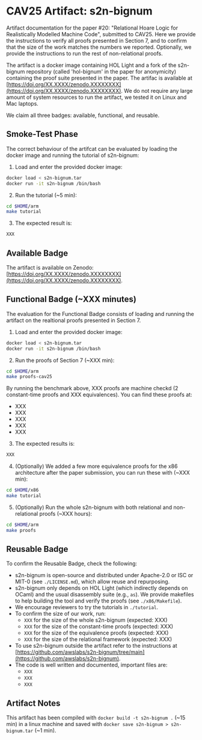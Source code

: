 # CAV25 Artifact: s2n-bignum

Artifact documentation for the paper #20: "Relational Hoare Logic for Realistically Modelled Machine Code", submitted to CAV25.
Here we provide the instructions to verify all proofs presented in Section 7, and to confirm that the size of the work matches the numbers we reported.
Optionally, we provide the instructions to run the rest of non-relational proofs.

The artifact is a docker image containing HOL Light and a fork of the s2n-bignum repository (called 'hol-bignum' in the paper for anonymicity) containing the proof suite presented in the paper.
The artifac is available at [https://doi.org/XX.XXXX/zenodo.XXXXXXXX](https://doi.org/XX.XXXX/zenodo.XXXXXXXX).
We do not require any large amount of system resources to run the artifact, we tested it on Linux and Mac laptops.

We claim all three badges: available, functional, and reusable.

## Smoke-Test Phase

The correct behaviour of the artifcat can be evaluated by loading the docker image and running the tutorial of s2n-bignum:

1. Load and enter the provided docker image:
```bash
docker load < s2n-bignum.tar
docker run -it s2n-bignum /bin/bash
```

2. Run the tutorial (~5 min):
```bash
cd $HOME/arm
make tutorial
```

3. The expected result is:
```bash
XXX
```

## Available Badge

The artifact is available on Zenodo: [https://doi.org/XX.XXXX/zenodo.XXXXXXXX](https://doi.org/XX.XXXX/zenodo.XXXXXXXX).

## Functional Badge (~XXX minutes)

The evaluation for the Functional Badge consists of loading and running the artifact on the realtional proofs presented in Section 7.

1. Load and enter the provided docker image:
```bash
docker load < s2n-bignum.tar
docker run -it s2n-bignum /bin/bash
```

2. Run the proofs of Section 7 (~XXX min):
```bash
cd $HOME/arm
make proofs-cav25
```
By running the benchmark above, XXX proofs are machine checkd (2 constant-time proofs and XXX equivalences). You can find these proofs at:
- XXX
- XXX
- XXX
- XXX
- XXX

3. The expected results is:
```bash
XXX
```

4. (Optionally) We added a few more equivalence proofs for the x86 architecture after the paper submission, you can run these with (~XXX min):
```bash
cd $HOME/x86
make tutorial
```

5. (Optionally) Run the whole s2n-bignum with both relational and non-relational proofs (~XXX hours):
```bash
cd $HOME/arm
make proofs
```


## Reusable Badge

To confirm the Reusable Badge, check the following:
- s2n-bignum is open-source and distributed under Apache-2.0 or ISC or MIT-0 (see `./LICENSE.md`), which allow reuse and repurposing.
- s2n-bignum only depends on HOL Light (which indirectly depends on OCaml) and the usual disassembly suite (e.g., `as`). We provide makefiles to help building the tool and verify the proofs (see `./x86/Makefile`).
- We encourage reviewers to try the tutorials in `./tutorial`.
- To confirm the size of our work, run:
  - `XXX` for the size of the whole s2n-bignum (expected: XXX)
  - `XXX` for the size of the constant-time proofs (expected: XXX)
  - `XXX` for the size of the equivalence proofs (expected: XXX)
  - `XXX` for the size of the relational framework (expected: XXX)
- To use s2n-bignum outside the artifact refer to the instructions at [https://github.com/awslabs/s2n-bignum/tree/main](https://github.com/awslabs/s2n-bignum).
- The code is well written and documented, important files are:
  - `XXX`
  - `XXX`
  - `XXX`

## Artifact Notes

This artifact has been compiled with `docker build -t s2n-bignum .` (~15 min) in a linux machine and saved with `docker save s2n-bignum > s2n-bignum.tar` (~1 min).

